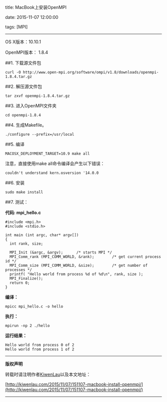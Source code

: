 title: MacBook上安装OpenMPI

date: 2015-11-07 12:00:00

tags: [MPI]

---

OS X版本：10.10.1

OpenMPI版本： 1.8.4


##1. 下载源文件包

```
curl -O http://www.open-mpi.org/software/ompi/v1.8/downloads/openmpi-1.8.4.tar.gz
```

##2.	解压源文件包

```
tar zxvf openmpi-1.8.4.tar.gz
```

##3.	进入OpenMPI文件夹

```
cd openmpi-1.8.4
```

##4.	生成Makefile。

```
./configure --prefix=/usr/local
```

##5.	编译

```
MACOSX_DEPLOYMENT_TARGET=10.9 make all
```

注意，直接使用make all命令编译会产生以下错误：

```
couldn't understand kern.osversion '14.0.0
```

##6.	安装

```
sudo make install
```

##7. 测试：

**代码: mpi_hello.c**

```
#include <mpi.h>
#include <stdio.h>
 
int main (int argc, char* argv[])
{
  int rank, size;
 
  MPI_Init (&argc, &argv);      /* starts MPI */
  MPI_Comm_rank (MPI_COMM_WORLD, &rank);        /* get current process id */
  MPI_Comm_size (MPI_COMM_WORLD, &size);        /* get number of processes */
  printf( "Hello world from process %d of %d\n", rank, size );
  MPI_Finalize();
  return 0;
}
```


**编译：**

```
mpicc mpi_hello.c -o hello
```

**执行：**

```
mpirun -np 2 ./hello
```

**运行结果：**

```
Hello world from process 0 of 2
Hello world from process 1 of 2
```

***

**版权声明**

转载时请注明作者[KiwenLau](http://kiwenlau.com/)以及本文地址：

[http://kiwenlau.com/2015/11/07/151107-macbook-install-openmpi/](http://kiwenlau.com/2015/11/07/151107-macbook-install-openmpi/)
***